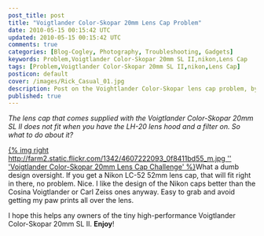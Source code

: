 ```yaml
---           
post_title: post
title: "Voigtlander Color-Skopar 20mm Lens Cap Problem"
date: 2010-05-15 00:15:42 UTC
updated: 2010-05-15 00:15:42 UTC
comments: true
categories: [Blog-Cogley, Photography, Troubleshooting, Gadgets]
keywords: Problem,Voigtlander Color-Skopar 20mm SL II,nikon,Lens Cap
tags: [Problem,Voigtlander Color-Skopar 20mm SL II,nikon,Lens Cap]
posticon: default
cover: /images/Rick_Casual_01.jpg
description: Post on the Voightlander Color-Skopar lens cap problem, by Rick Cogley. 
published: true
---
```


_The lens cap that comes supplied with the _Voigtlander Color-Skopar 20mm SL II_ does not fit when you have the LH-20 lens hood and a filter on. So what to do about it?_

<!--more--> 

[{% img right http://farm2.static.flickr.com/1342/4607222093_0f8411bd55_m.jpg '' 'Voigtlander Color-Skopar 20mm Lens Cap Challenge' %}](http://www.flickr.com/photos/81796435@N00/4607222093 "View 'Voigtlander Color-Skopar 20mm Lens Cap Challenge' on Flickr.com")What a dumb design oversight. If you get a Nikon LC-52 52mm lens cap, that will fit right in there, no problem. Nice. I like the design of the Nikon caps better than the Cosina Voigtlander or Carl Zeiss ones anyway. Easy to grab and avoid getting my paw prints all over the lens. 

I hope this helps any owners of the tiny high-performance Voigtlander Color-Skopar 20mm SL II. **Enjoy**! 


